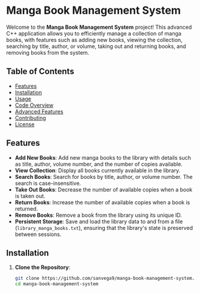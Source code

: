 # Manga Book Management System

Welcome to the **Manga Book Management System** project! This advanced C++ application allows you to efficiently manage a collection of manga books, with features such as adding new books, viewing the collection, searching by title, author, or volume, taking out and returning books, and removing books from the system.

## Table of Contents
- [Features](#features)
- [Installation](#installation)
- [Usage](#usage)
- [Code Overview](#code-overview)
- [Advanced Features](#advanced-features)
- [Contributing](#contributing)
- [License](#license)

## Features

- **Add New Books**: Add new manga books to the library with details such as title, author, volume number, and the number of copies available.
- **View Collection**: Display all books currently available in the library.
- **Search Books**: Search for books by title, author, or volume number. The search is case-insensitive.
- **Take Out Books**: Decrease the number of available copies when a book is taken out.
- **Return Books**: Increase the number of available copies when a book is returned.
- **Remove Books**: Remove a book from the library using its unique ID.
- **Persistent Storage**: Save and load the library data to and from a file (`library_manga_books.txt`), ensuring that the library's state is preserved between sessions.

## Installation

1. **Clone the Repository**:
   ```bash
   git clone https://github.com/sanvega9/manga-book-management-system.git
   cd manga-book-management-system
